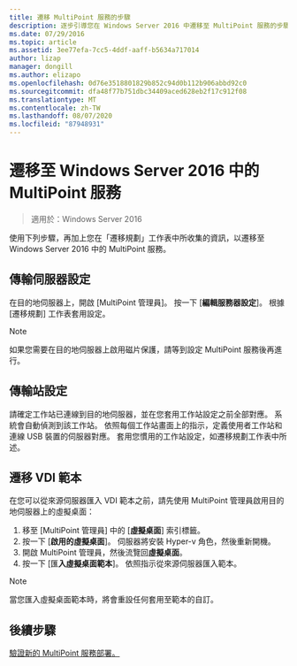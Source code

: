```yaml
---
title: 遷移 MultiPoint 服務的步驟
description: 逐步引導您在 Windows Server 2016 中遷移至 MultiPoint 服務的步驟
ms.date: 07/29/2016
ms.topic: article
ms.assetid: 3ee77efa-7cc5-4ddf-aaff-b5634a717014
author: lizap
manager: dongill
ms.author: elizapo
ms.openlocfilehash: 0d76e3518801829b852c94d0b112b906abbd92c0
ms.sourcegitcommit: dfa48f77b751dbc34409aced628eb2f17c912f08
ms.translationtype: MT
ms.contentlocale: zh-TW
ms.lasthandoff: 08/07/2020
ms.locfileid: "87948931"
---
```

# <a name="migrate-to--multipoint-services-in-windows-server-2016"></a>遷移至 Windows Server 2016 中的 MultiPoint 服務

>適用於：Windows Server 2016

使用下列步驟，再加上您在「遷移規劃」工作表中所收集的資訊，以遷移至 Windows Server 2016 中的 MultiPoint 服務。

## <a name="transfer-server-settings"></a>傳輸伺服器設定
在目的地伺服器上，開啟 [MultiPoint 管理員]。 按一下 [**編輯服務器設定**]。 根據 [遷移規劃] 工作表套用設定。

> [!NOTE]
> 如果您需要在目的地伺服器上啟用磁片保護，請等到設定 MultiPoint 服務後再進行。

## <a name="transfer-station-settings"></a>傳輸站設定
請確定工作站已連線到目的地伺服器，並在您套用工作站設定之前全部對應。 系統會自動偵測到該工作站。 依照每個工作站畫面上的指示，定義使用者工作站和連線 USB 裝置的伺服器對應。 套用您慣用的工作站設定，如遷移規劃工作表中所述。

## <a name="migrate-the-vdi-template"></a>遷移 VDI 範本

在您可以從來源伺服器匯入 VDI 範本之前，請先使用 MultiPoint 管理員啟用目的地伺服器上的虛擬桌面：

1. 移至 [MultiPoint 管理員] 中的 [**虛擬桌面**] 索引標籤。
2. 按一下 [**啟用的虛擬桌面**]。 伺服器將安裝 Hyper-v 角色，然後重新開機。
3. 開啟 MultiPoint 管理員，然後流覽回**虛擬桌面**。
4. 按一下 [匯**入虛擬桌面範本**]。 依照指示從來源伺服器匯入範本。

> [!NOTE]
> 當您匯入虛擬桌面範本時，將會重設任何套用至範本的自訂。

## <a name="next-step"></a>後續步驟
[驗證新的 MultiPoint 服務部署。](multipoint-services-post-migration-steps.md)